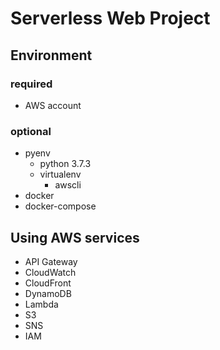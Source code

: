 # Serverless Web Project

## Environment
### required
- AWS account

### optional
- pyenv
    - python 3.7.3
    - virtualenv
        - awscli
- docker
- docker-compose

## Using AWS services
- API Gateway
- CloudWatch
- CloudFront
- DynamoDB
- Lambda
- S3
- SNS
- IAM
